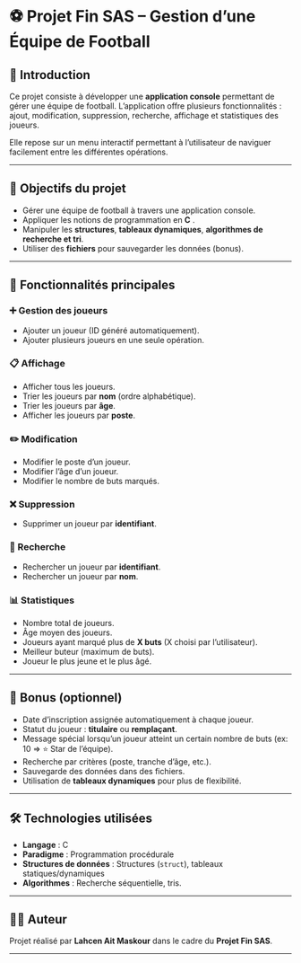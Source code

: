
# ⚽ Projet Fin SAS – Gestion d’une Équipe de Football

## 📌 Introduction

Ce projet consiste à développer une **application console** permettant de gérer une équipe de football.
L’application offre plusieurs fonctionnalités : ajout, modification, suppression, recherche, affichage et statistiques des joueurs.

Elle repose sur un menu interactif permettant à l’utilisateur de naviguer facilement entre les différentes opérations.

---

## 🎯 Objectifs du projet

* Gérer une équipe de football à travers une application console.
* Appliquer les notions de programmation en **C** .
* Manipuler les **structures**, **tableaux dynamiques**, **algorithmes de recherche et tri**.
* Utiliser des **fichiers** pour sauvegarder les données (bonus).

---

## 🏃 Fonctionnalités principales

### ➕ Gestion des joueurs

* Ajouter un joueur (ID généré automatiquement).
* Ajouter plusieurs joueurs en une seule opération.

### 📋 Affichage

* Afficher tous les joueurs.
* Trier les joueurs par **nom** (ordre alphabétique).
* Trier les joueurs par **âge**.
* Afficher les joueurs par **poste**.

### ✏️ Modification

* Modifier le poste d’un joueur.
* Modifier l’âge d’un joueur.
* Modifier le nombre de buts marqués.

### ❌ Suppression

* Supprimer un joueur par **identifiant**.

### 🔎 Recherche

* Rechercher un joueur par **identifiant**.
* Rechercher un joueur par **nom**.

### 📊 Statistiques

* Nombre total de joueurs.
* Âge moyen des joueurs.
* Joueurs ayant marqué plus de **X buts** (X choisi par l’utilisateur).
* Meilleur buteur (maximum de buts).
* Joueur le plus jeune et le plus âgé.

---

## 🌟 Bonus (optionnel)

* Date d’inscription assignée automatiquement à chaque joueur.
* Statut du joueur : **titulaire** ou **remplaçant**.
* Message spécial lorsqu’un joueur atteint un certain nombre de buts (ex: 10 ⇒ ⭐ Star de l’équipe).
* Recherche par critères (poste, tranche d’âge, etc.).
* Sauvegarde des données dans des fichiers.
* Utilisation de **tableaux dynamiques** pour plus de flexibilité.

---

## 🛠️ Technologies utilisées

* **Langage** : C
* **Paradigme** : Programmation procédurale
* **Structures de données** : Structures (`struct`), tableaux statiques/dynamiques
* **Algorithmes** : Recherche séquentielle, tris.

---



## 👨‍💻 Auteur

Projet réalisé par **Lahcen Ait Maskour** dans le cadre du **Projet Fin SAS**.

---
